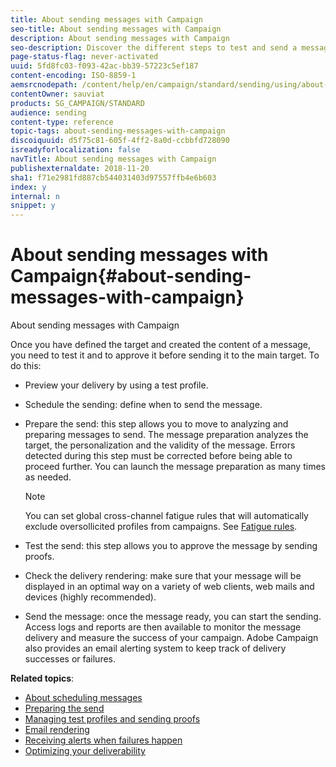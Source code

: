 ```yaml
---
title: About sending messages with Campaign
seo-title: About sending messages with Campaign
description: About sending messages with Campaign
seo-description: Discover the different steps to test and send a message.
page-status-flag: never-activated
uuid: 5fd8fc03-f093-42ac-bb39-57223c5ef187
content-encoding: ISO-8859-1
aemsrcnodepath: /content/help/en/campaign/standard/sending/using/about-sending-messages-with-campaign
contentOwner: sauviat
products: SG_CAMPAIGN/STANDARD
audience: sending
content-type: reference
topic-tags: about-sending-messages-with-campaign
discoiquuid: d5f75c81-605f-4ff2-8a0d-ccbbfd728090
isreadyforlocalization: false
navTitle: About sending messages with Campaign
publishexternaldate: 2018-11-20
sha1: f71e2981fd887cb544031403d97557ffb4e6b603
index: y
internal: n
snippet: y
---
```


# About sending messages with Campaign{#about-sending-messages-with-campaign}

About sending messages with Campaign

Once you have defined the target and created the content of a message, you need to test it and to approve it before sending it to the main target. To do this:

* Preview your delivery by using a test profile.
* Schedule the sending: define when to send the message.
* Prepare the send: this step allows you to move to analyzing and preparing messages to send. The message preparation analyzes the target, the personalization and the validity of the message. Errors detected during this step must be corrected before being able to proceed further. You can launch the message preparation as many times as needed.

  >[!NOTE]
  >
  >You can set global cross-channel fatigue rules that will automatically exclude oversollicited profiles from campaigns. See [Fatigue rules](../../administration/using/fatigue-rules.md).

* Test the send: this step allows you to approve the message by sending proofs.
* Check the delivery rendering: make sure that your message will be displayed in an optimal way on a variety of web clients, web mails and devices (highly recommended). 
* Send the message: once the message ready, you can start the sending. Access logs and reports are then available to monitor the message delivery and measure the success of your campaign. Adobe Campaign also provides an email alerting system to keep track of delivery successes or failures.

**Related topics**:

* [About scheduling messages](../../sending/using/about-scheduling-messages.md)
* [Preparing the send](../../sending/using/preparing-the-send.md)
* [Managing test profiles and sending proofs](../../sending/using/managing-test-profiles-and-sending-proofs.md)
* [Email rendering](../../sending/using/email-rendering.md)
* [Receiving alerts when failures happen](../../sending/using/receiving-alerts-when-failures-happen.md)
* [Optimizing your deliverability](https://docs.campaign.adobe.com/doc/standard/getting_started/en/ACS_Deliverability.html)

